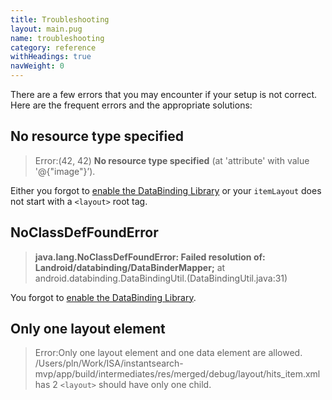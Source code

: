 ```yaml
---
title: Troubleshooting
layout: main.pug
name: troubleshooting
category: reference
withHeadings: true
navWeight: 0
---
```



There are a few errors that you may encounter if your setup is not correct. 
Here are the frequent errors and the appropriate solutions:

## No resource type specified
> Error:(42, 42) **No resource type specified** (at 'attribute' with value '@{"image"}’).

  Either you forgot to [enable the DataBinding Library](#data-binding) or your `itemLayout` does not start with a `<layout>` root tag.

## NoClassDefFoundError
> **java.lang.NoClassDefFoundError: Failed resolution of: Landroid/databinding/DataBinderMapper;**
    at android.databinding.DataBindingUtil.<clinit>(DataBindingUtil.java:31)  

  You forgot to [enable the DataBinding Library](#data-binding).

## Only one layout element
> Error:Only one layout element and one data element are allowed. /Users/pln/Work/ISA/instantsearch-mvp/app/build/intermediates/res/merged/debug/layout/hits_item.xml has 2 
`<layout>` should have only one child.
